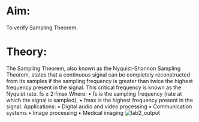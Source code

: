 # Aim:
To verify Sampling Theorem.
# Theory:
The Sampling Theorem, also known as the Nyquist-Shannon Sampling Theorem, states
that a continuous signal can be completely reconstructed from its samples if the
sampling frequency is greater than twice the highest frequency present in the signal.
This critical frequency is known as the Nyquist rate.
fs ≥ 2⋅fmax
Where:
• fs is the sampling frequency (rate at which the signal is sampled),
• fmax is the highest frequency present in the signal.
Applications:
• Digital audio and video processing
• Communication systems
• Image processing
• Medical imaging
![lab2_output](https://github.com/user-attachments/assets/c9734562-6ee9-4e2e-8dd0-825c3bba4d47)


